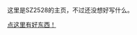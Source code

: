 这里是SZ2528的主页，不过还没想好写什么。

[点这里有好东西！](https://ooooooooooooooooooooooo.ooo/ooooοооoοᴏοoοᴏοoοᴏooοᴏoᴏoᴏооoоᴏᴏoоᴏᴏοоᴏᴏοоᴏᴏοоᴏᴏοоᴏᴏοоᴏᴏοоᴏᴏοоᴏᴏοоᴏᴏοоᴏᴏοоᴏᴏοоᴏᴏοоᴏᴏοоᴏᴏοоᴏᴏοоᴏᴏοоᴏᴏοоᴏᴏοоᴏᴏοоᴏᴏοоᴏᴏοоᴏᴏοоᴏᴏοоᴏᴏoоᴏоοоᴏᴏοоᴏᴏοоᴏᴏoоᴏᴏοоᴏᴏοоᴏᴏοоᴏᴏοоᴏᴏᴏoᴏооᴏᴏᴏᴏοooоᴏᴏоᴏοooоᴏᴏоοоᴏᴏᴏoᴏооᴏᴏᴏᴏоoοоᴏοoоoᴏᴏᴏoᴏооᴏᴏᴏοоᴏᴏᴏoᴏооᴏᴏᴏᴏоoοоᴏοoоoᴏᴏᴏoᴏооᴏᴏᴏοоᴏᴏᴏoᴏооᴏᴏᴏᴏоoοоᴏοoоoᴏᴏοоᴏᴏοоᴏᴏᴏoᴏооᴏᴏᴏᴏоoοоᴏοoоoᴏᴏοоᴏᴏᴏоoοоᴏοoоoᴏᴏοоᴏᴏᴏоoοоᴏοoоoᴏᴏᴏοooоᴏᴏоᴏοooоᴏᴏоοоᴏᴏᴏοooоᴏᴏоᴏоoοоᴏοoоoᴏᴏᴏоoοоᴏοoоoᴏᴏοоᴏᴏᴏοooоᴏᴏоᴏоoοоᴏοoоoᴏᴏᴏоoοоᴏοoоoᴏᴏᴏoᴏооᴏᴏᴏᴏοooоᴏᴏоοоᴏᴏᴏοooоᴏᴏоοоᴏᴏᴏоoοоᴏοoоoᴏᴏοоᴏᴏᴏοooоᴏᴏоοоᴏᴏᴏоoοоᴏοoоoᴏᴏοоᴏᴏᴏоoοоᴏοoоoᴏᴏοоᴏᴏᴏοooоᴏᴏоᴏоoοоᴏοoоoᴏᴏᴏοooоᴏᴏоᴏoᴏооᴏᴏᴏᴏоoοоᴏοoоoᴏᴏᴏoᴏооᴏᴏᴏοоᴏᴏᴏoᴏооᴏᴏᴏᴏоoοоᴏοoоoᴏᴏᴏoᴏооᴏᴏᴏᴏοooоᴏᴏоοоᴏᴏᴏοooоᴏᴏоᴏоoοоᴏοoоoᴏᴏᴏоoοоᴏοoоoᴏᴏᴏoᴏооᴏᴏᴏᴏοooоᴏᴏоᴏоoοоᴏοoоoᴏᴏᴏoᴏооᴏᴏᴏᴏoᴏооᴏᴏᴏοоᴏᴏᴏоoοоᴏοoоoᴏᴏοоᴏᴏᴏoᴏооᴏᴏᴏᴏоoοоᴏοoоoᴏᴏᴏoᴏооᴏᴏᴏᴏоoοоᴏοoоoᴏᴏᴏoᴏооᴏᴏᴏᴏοooоᴏᴏоᴏоoοоᴏοoоoᴏᴏᴏοooоᴏᴏоοоᴏᴏᴏоoοоᴏοoоoᴏᴏοоᴏᴏᴏοooоᴏᴏоᴏoᴏооᴏᴏᴏᴏоoοоᴏοoоoᴏᴏοоᴏᴏᴏоoοоᴏοoоoᴏᴏᴏoᴏооᴏᴏᴏᴏοooоᴏᴏоοоᴏᴏᴏoᴏооᴏᴏᴏ)
